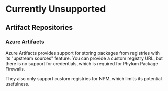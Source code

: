 # Currently Unsupported

## Artifact Repositories

### Azure Artifacts

Azure Artifacts provides support for storing packages from registries with its
"upstream sources" feature. You can provide a custom registry URL, but there is
no support for credentials, which is required for Phylum Package Firewalls.

They also only support custom registries for NPM, which limits its potential
usefulness.
